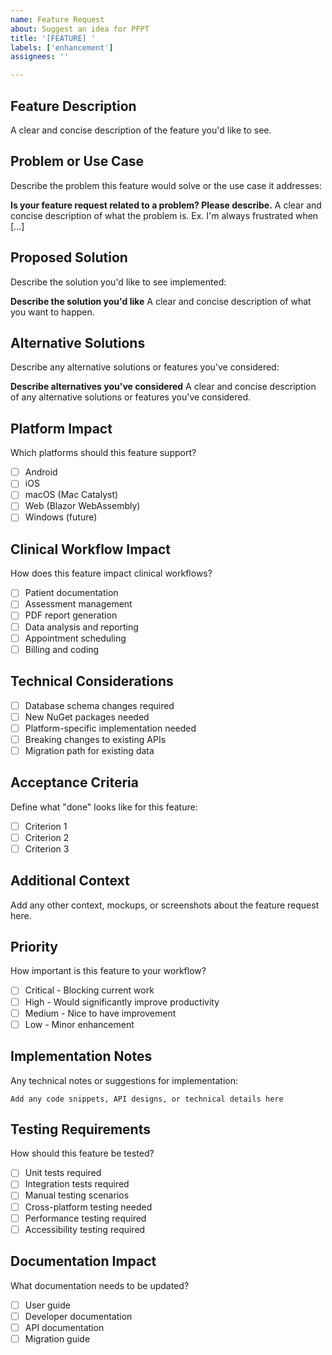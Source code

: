 ```yaml
---
name: Feature Request
about: Suggest an idea for PFPT
title: '[FEATURE] '
labels: ['enhancement']
assignees: ''

---
```


## Feature Description
A clear and concise description of the feature you'd like to see.

## Problem or Use Case
Describe the problem this feature would solve or the use case it addresses:

**Is your feature request related to a problem? Please describe.**
A clear and concise description of what the problem is. Ex. I'm always frustrated when [...]

## Proposed Solution
Describe the solution you'd like to see implemented:

**Describe the solution you'd like**
A clear and concise description of what you want to happen.

## Alternative Solutions
Describe any alternative solutions or features you've considered:

**Describe alternatives you've considered**
A clear and concise description of any alternative solutions or features you've considered.

## Platform Impact
Which platforms should this feature support?
- [ ] Android
- [ ] iOS  
- [ ] macOS (Mac Catalyst)
- [ ] Web (Blazor WebAssembly)
- [ ] Windows (future)

## Clinical Workflow Impact
How does this feature impact clinical workflows?
- [ ] Patient documentation
- [ ] Assessment management
- [ ] PDF report generation
- [ ] Data analysis and reporting
- [ ] Appointment scheduling
- [ ] Billing and coding

## Technical Considerations
- [ ] Database schema changes required
- [ ] New NuGet packages needed
- [ ] Platform-specific implementation needed
- [ ] Breaking changes to existing APIs
- [ ] Migration path for existing data

## Acceptance Criteria
Define what "done" looks like for this feature:

- [ ] Criterion 1
- [ ] Criterion 2
- [ ] Criterion 3

## Additional Context
Add any other context, mockups, or screenshots about the feature request here.

## Priority
How important is this feature to your workflow?
- [ ] Critical - Blocking current work
- [ ] High - Would significantly improve productivity  
- [ ] Medium - Nice to have improvement
- [ ] Low - Minor enhancement

## Implementation Notes
Any technical notes or suggestions for implementation:

```
Add any code snippets, API designs, or technical details here
```

## Testing Requirements
How should this feature be tested?
- [ ] Unit tests required
- [ ] Integration tests required
- [ ] Manual testing scenarios
- [ ] Cross-platform testing needed
- [ ] Performance testing required
- [ ] Accessibility testing required

## Documentation Impact
What documentation needs to be updated?
- [ ] User guide
- [ ] Developer documentation
- [ ] API documentation
- [ ] Migration guide